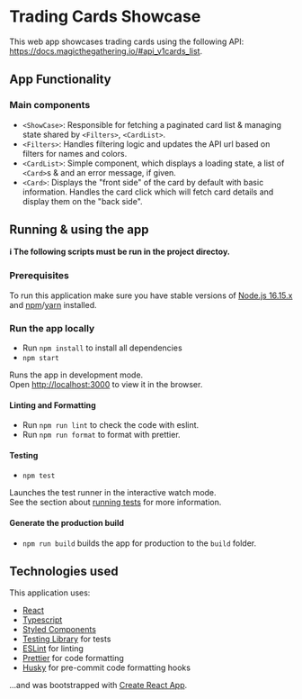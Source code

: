 # Trading Cards Showcase

This web app showcases trading cards using the following API: https://docs.magicthegathering.io/#api_v1cards_list.

## App Functionality
### Main components
- `<ShowCase>`: Responsible for fetching a paginated card list & managing state shared by `<Filters>`, `<CardList>`.
- `<Filters>`: Handles filtering logic and updates the API url based on filters for names and colors.
- `<CardList>`: Simple component, which displays a loading state, a list of `<Card>`s & and an error message, if given.
- `<Card>`: Displays the "front side" of the card by default with basic information. Handles the card click which will fetch card details and display them on the "back side".


## Running & using the app
**ℹ️ The following scripts must be run in the project directoy.**

### Prerequisites
To run this application make sure you have stable versions of [Node.js 16.15.x](https://nodejs.org/en/) and [npm](https://nodejs.org/en/)/[yarn](https://classic.yarnpkg.com/lang/en/docs/install) installed. 

### Run the app locally
- Run `npm install` to install all dependencies
- `npm start`

Runs the app in development mode.\
Open [http://localhost:3000](http://localhost:3000) to view it in the browser.

#### Linting and Formatting

- Run `npm run lint` to check the code with eslint.
- Run `npm run format` to format with prettier.


#### Testing

- `npm test`

Launches the test runner in the interactive watch mode.\
See the section about [running tests](https://facebook.github.io/create-react-app/docs/running-tests) for more information.

#### Generate the production build

- `npm run build` builds the app for production to the `build` folder.

## Technologies used
This application uses:
- [React](https://reactjs.org/)
- [Typescript](https://www.typescriptlang.org/)
- [Styled Components](https://styled-components.com/)
- [Testing Library](https://testing-library.com/docs/react-testing-library/intro/) for tests
- [ESLint](https://eslint.org/) for linting
- [Prettier](https://prettier.io/) for code formatting
- [Husky](https://typicode.github.io/husky/#/) for pre-commit code formatting hooks

...and was bootstrapped with [Create React App](https://github.com/facebook/create-react-app).
